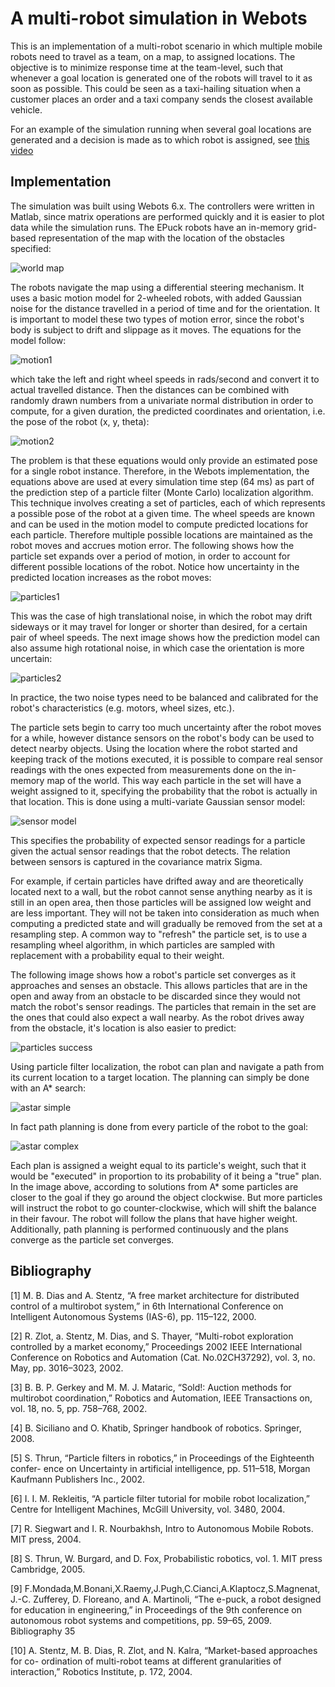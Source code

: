 A multi-robot simulation in Webots
==================================

This is an implementation of a multi-robot scenario in which multiple mobile robots need to travel as a team, on a map, to assigned locations. The objective is to minimize response time at the team-level, such that whenever a goal location is generated one of the robots will travel to it as soon as possible. This could be seen as a taxi-hailing situation when a customer places an order and a taxi company sends the closest available vehicle.

For an example of the simulation running when several goal locations are generated and a decision is made as to which robot is assigned, see [this video](http://www.youtube.com/watch?v=ukz1vDEfdZ0)


Implementation
--------------
The simulation was built using Webots 6.x. The controllers were written in Matlab, since matrix operations are performed quickly and it is easier to plot data while the simulation runs. The EPuck robots have an in-memory grid-based representation of the map with the location of the obstacles specified:

![world map](images/worldmap.png)

The robots navigate the map using a differential steering mechanism. It uses a basic motion model for 2-wheeled robots, with added Gaussian noise for the distance travelled in a period of time and for the orientation. It is important to model these two types of motion error, since the robot's body is subject to drift and slippage as it moves. The equations for the model follow:

![motion1](images/motion1.png)

which take the left and right wheel speeds in rads/second and convert it to actual travelled distance. Then the distances can be combined with randomly drawn numbers from a univariate normal distribution in order to compute, for a given duration, the predicted coordinates and orientation, i.e. the pose of the robot (x, y, theta):

![motion2](images/motion2.png)

The problem is that these equations would only provide an estimated pose for a single robot instance. Therefore, in the Webots implementation, the equations above are used at every simulation time step (64 ms) as part of the prediction step of a particle filter (Monte Carlo) localization algorithm. This technique involves creating a set of particles, each of which represents a possible pose of the robot at a given time. The wheel speeds are known and can be used in the motion model to compute predicted locations for each particle. Therefore multiple possible locations are maintained as the robot moves and accrues motion error. The following shows how the particle set expands over a period of motion, in order to account for different possible locations of the robot. Notice how uncertainty in the predicted location increases as the robot moves:

![particles1](images/particles1.png)

This was the case of high translational noise, in which the robot may drift sideways or it may travel for longer or shorter than desired, for a certain pair of wheel speeds. The next image shows how the prediction model can also assume high rotational noise, in which case the orientation is more uncertain:

![particles2](images/particles2.png)

In practice, the two noise types need to be balanced and calibrated for the robot's characteristics (e.g. motors, wheel sizes, etc.).

The particle sets begin to carry too much uncertainty after the robot moves for a while, however distance sensors on the robot's body can be used to detect nearby objects. Using the location where the robot started and keeping track of the motions executed, it is possible to compare real sensor readings with the ones expected from measurements done on the in-memory map of the world. This way each particle in the set will have a weight assigned to it, specifying the probability that the robot is actually in that location. This is done using a multi-variate Gaussian sensor model:

![sensor model](images/sensormodel.png)

This specifies the probability of expected sensor readings for a particle given the actual sensor readings that the robot detects. The relation between sensors is captured in the covariance matrix Sigma.

For example, if certain particles have drifted away and are theoretically located next to a wall, but the robot cannot sense anything nearby as it is still in an open area, then those particles will be assigned low weight and are less important. They will not be taken into consideration as much when computing a predicted state and will gradually be removed from the set at a resampling step. A common way to "refresh" the particle set, is to use a resampling wheel algorithm, in which particles are sampled with replacement with a probability equal to their weight.

The following image shows how a robot's particle set converges as it approaches and senses an obstacle. This allows particles that are in the open and away from an obstacle to be discarded since they would not match the robot's sensor readings. The particles that remain in the set are the ones that could also expect a wall nearby. As the robot drives away from the obstacle, it's location is also easier to predict:

![particles success](images/particlessuccess.png)

Using particle filter localization, the robot can plan and navigate a path from its current location to a target location. The planning can simply be done with an A* search:

![astar simple](images/astarsimple.png)

In fact path planning is done from every particle of the robot to the goal:

![astar complex](images/astarparticles.png)

Each plan is assigned a weight equal to its particle's weight, such that it would be "executed" in proportion to its probability of it being a "true" plan. In the image above, according to solutions from A* some particles are closer to the goal if they go around the object clockwise. But more particles will instruct the robot to go counter-clockwise, which will shift the balance in their favour. The robot will follow the plans that have higher weight. Additionally, path planning is performed continuously and the plans converge as the particle set converges.

Bibliography
-------------

[1] M. B. Dias and A. Stentz, “A free market architecture for distributed control of a multirobot system,” in 6th International Conference on Intelligent Autonomous Systems (IAS-6), pp. 115–122, 2000.

[2] R. Zlot, a. Stentz, M. Dias, and S. Thayer, “Multi-robot exploration controlled by a market economy,” Proceedings 2002 IEEE International Conference on Robotics and Automation (Cat. No.02CH37292), vol. 3, no. May, pp. 3016–3023, 2002.

[3] B. B. P. Gerkey and M. M. J. Mataric, “Sold!: Auction methods for multirobot coordination,” Robotics and Automation, IEEE Transactions on, vol. 18, no. 5, pp. 758–768, 2002.

[4] B. Siciliano and O. Khatib, Springer handbook of robotics. Springer, 2008.

[5] S. Thrun, “Particle filters in robotics,” in Proceedings of the Eighteenth confer- ence on Uncertainty in artificial intelligence, pp. 511–518, Morgan Kaufmann Publishers Inc., 2002.

[6] I. I. M. Rekleitis, “A particle filter tutorial for mobile robot localization,” Centre for Intelligent Machines, McGill University, vol. 3480, 2004.

[7] R. Siegwart and I. R. Nourbakhsh, Intro to Autonomous Mobile Robots. MIT press, 2004.

[8] S. Thrun, W. Burgard, and D. Fox, Probabilistic robotics, vol. 1. MIT press Cambridge, 2005.

[9] F.Mondada,M.Bonani,X.Raemy,J.Pugh,C.Cianci,A.Klaptocz,S.Magnenat, J.-C. Zufferey, D. Floreano, and A. Martinoli, “The e-puck, a robot designed for education in engineering,” in Proceedings of the 9th conference on autonomous robot systems and competitions, pp. 59–65, 2009.
Bibliography 35

[10] A. Stentz, M. B. Dias, R. Zlot, and N. Kalra, “Market-based approaches for co- ordination of multi-robot teams at different granularities of interaction,” Robotics Institute, p. 172, 2004.
